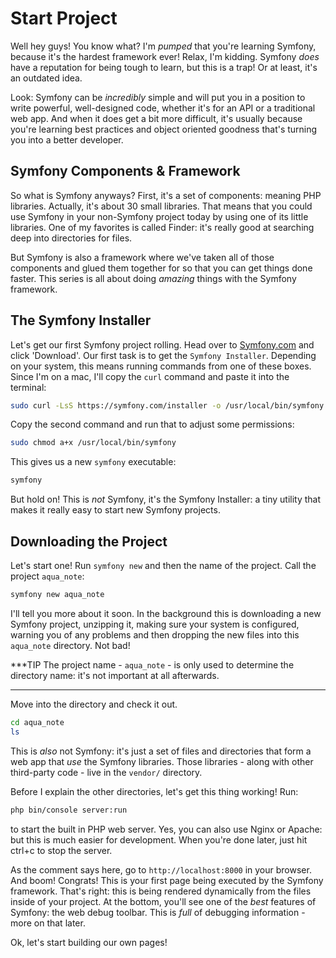 # Start Project

Well hey guys! You know what? I'm *pumped* that you're learning Symfony, because
it's the hardest framework ever! Relax, I'm kidding. Symfony *does* have a reputation
for being tough to learn, but this is a trap! Or at least, it's an outdated idea.

Look: Symfony can be *incredibly* simple and will put you in a position to write
powerful, well-designed code, whether it's for an API or a traditional web app. And
when it does get a bit more difficult, it's usually because you're learning best
practices and object oriented goodness that's turning you into a better developer.

## Symfony Components & Framework

So what is Symfony anyways? First, it's a set of components: meaning PHP libraries.
Actually, it's about 30 small libraries. That means that you could use Symfony in
your non-Symfony project today by using one of its little libraries. One of my favorites
is called Finder: it's really good at searching deep into directories for files.

But Symfony is also a framework where we've taken all of those components and glued
them together for so that you can get things done faster. This series is all about
doing *amazing* things with the Symfony framework. 

## The Symfony Installer

Let's get our first Symfony project rolling. Head over to [Symfony.com](http://symfony.com/download)
and click 'Download'. Our first task is to get the `Symfony Installer`. Depending
on your system, this means running commands from one of these boxes. Since I'm on
a mac, I'll copy the `curl` command and paste it into the terminal:

```bash
sudo curl -LsS https://symfony.com/installer -o /usr/local/bin/symfony
```

Copy the second command and run that to adjust some permissions:

```bash
sudo chmod a+x /usr/local/bin/symfony
```

This gives us a new `symfony` executable:

```bash
symfony
```

But hold on! This is *not* Symfony, it's the Symfony Installer: a tiny utility that
makes it really easy to start new Symfony projects.

## Downloading the Project

Let's start one! Run `symfony new` and then the name of the project. Call the project
`aqua_note`:

```bash
symfony new aqua_note
```

I'll tell you more about it soon. In the background this is downloading a new Symfony
project, unzipping it, making sure your system is configured, warning you of any
problems and then dropping the new files into this `aqua_note` directory. Not bad!

***TIP
The project name - `aqua_note` - is only used to determine the directory name: it's
not important at all afterwards.
***

Move into the directory and check it out.

```bash
cd aqua_note
ls
```

This is *also* not Symfony: it's just a set of files and directories that form a web
app that *use* the Symfony libraries. Those libraries - along with other third-party
code - live in the `vendor/` directory.

Before I explain the other directories, let's get this thing working! Run:

```bash
php bin/console server:run
```

to start the built in PHP web server. Yes, you can also use Nginx or Apache: but this
is much easier for development. When you're done later, just hit ctrl+c to stop the
server.

As the comment says here, go to `http://localhost:8000` in your browser. And boom!
Congrats! This is your first page being executed by the Symfony framework. That's
right: this is being rendered dynamically from the files inside of your project.
At the bottom, you'll see one of the *best* features of Symfony: the web debug toolbar.
This is *full* of debugging information - more on that later.

Ok, let's start building our own pages!

